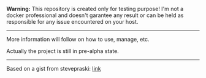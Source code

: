**Warning:**
This repository is created only for testing purpose!
I'm not a docker professional and doesn't garantee any result or can be held as responsible for any issue encountered on your host.

------------

More information will follow on how to use, manage, etc.

Actually the project is still in pre-alpha state.

------------

Based on a gist from stevepraski: [link](https://gist.github.com/stevepraski/3b7d468d8e71b393b1640a6e329f54c4)
